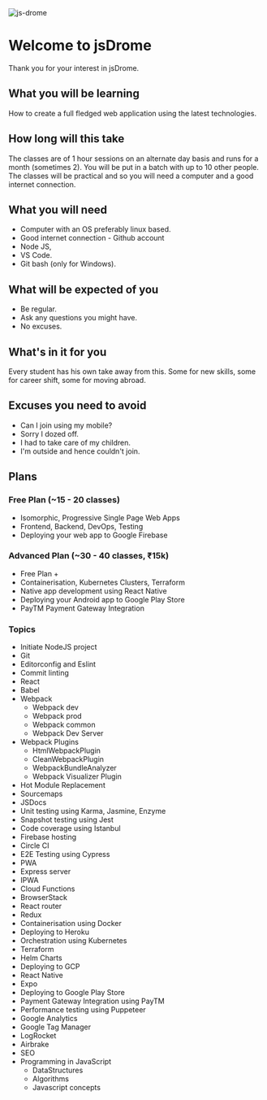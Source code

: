 <img src='https://firebasestorage.googleapis.com/v0/b/jsdrome.appspot.com/o/og_image.png?alt=media&token=ab2523cb-2f08-420b-a2a9-fb6a0d0d6f70' title='js-drome' class='post-first-image' />

# Welcome to jsDrome

Thank you for your interest in jsDrome.

## What you will be learning

How to create a full fledged web application using the latest technologies.

## How long will this take

The classes are of 1 hour sessions on an alternate day basis and runs for a month (sometimes 2). You will be put in a batch with up to 10 other people. The classes will be practical and so you will need a computer and a good internet connection.

## What you will need
- Computer with an OS preferably linux based.
- Good internet connection
​- Github account
- Node JS,
- VS Code.
- Git bash (only for Windows).


## What will be expected of you

 - Be regular.
 - Ask any questions you might have.
 - No excuses.

## What's in it for you

Every student has his own take away from this. Some for new skills, some for career shift, some for moving abroad.

## Excuses you need to avoid

 - Can I join using my mobile?
 - Sorry I dozed off.
 - I had to take care of my children.
 - I'm outside and hence couldn't join.

## Plans

### Free Plan (~15 - 20 classes)
 - Isomorphic, Progressive Single Page Web Apps
 - Frontend, Backend, DevOps, Testing
 - Deploying your web app to Google Firebase

### Advanced Plan (~30 - 40 classes, ₹15k)
 - Free Plan +
 - Containerisation, Kubernetes Clusters, Terraform
 - Native app development using React Native
 - Deploying your Android app to Google Play Store
 - PayTM Payment Gateway Integration

### Topics

- Initiate NodeJS project
- Git
- Editorconfig and Eslint
- Commit linting
- React
- Babel
- Webpack
    - Webpack dev
    - Webpack prod
    - Webpack common
    - Webpack Dev Server
- Webpack Plugins
    - HtmlWebpackPlugin
    - CleanWebpackPlugin
    - WebpackBundleAnalyzer
    - Webpack Visualizer Plugin
- Hot Module Replacement
- Sourcemaps
- JSDocs
- Unit testing using Karma, Jasmine, Enzyme
- Snapshot testing using Jest
- Code coverage using Istanbul
- Firebase hosting
- Circle CI
- E2E Testing using Cypress
- PWA
- Express server
- IPWA
- Cloud Functions
- BrowserStack
- React router
- Redux
- Containerisation using Docker
- Deploying to Heroku
- Orchestration using Kubernetes
- Terraform
- Helm Charts
- Deploying to GCP
- React Native
- Expo
- Deploying to Google Play Store
- Payment Gateway Integration using PayTM
- Performance testing using Puppeteer
- Google Analytics
- Google Tag Manager
- LogRocket
- Airbrake
- SEO
- Programming in JavaScript
    - DataStructures
    - Algorithms
    - Javascript concepts